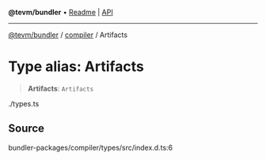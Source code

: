 **@tevm/bundler** • [Readme](../../README.md) \| [API](../../modules.md)

***

[@tevm/bundler](../../README.md) / [compiler](../README.md) / Artifacts

# Type alias: Artifacts

> **Artifacts**: `Artifacts`

./types.ts

## Source

bundler-packages/compiler/types/src/index.d.ts:6
